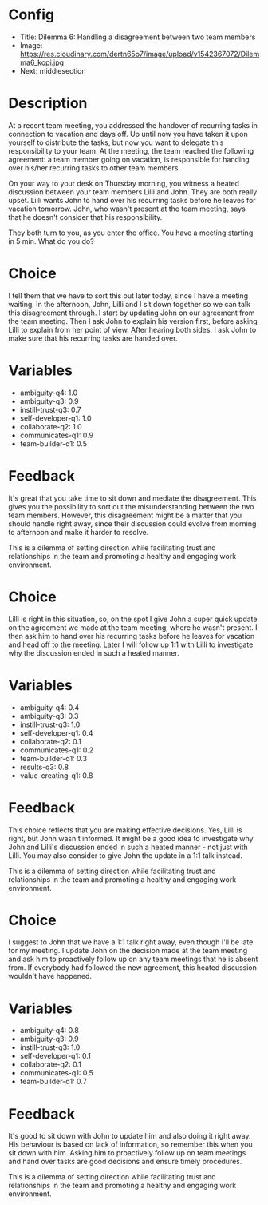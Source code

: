 # Config
 - Title: Dilemma 6: Handling a disagreement between two team members 
 - Image: https://res.cloudinary.com/dertn65o7/image/upload/v1542367072/Dilemma6_kopi.jpg
 - Next: middlesection

# Description
At a recent team meeting, you addressed the handover of recurring tasks in connection to vacation and days off. Up until now you have taken it upon yourself to distribute the tasks, but now you want to delegate this responsibility to your team. At the meeting, the team reached the following agreement: a team member going on vacation, is responsible for handing over his/her recurring tasks to other team members. 

On your way to your desk on Thursday morning, you witness a heated discussion between your team members Lilli and John. They are both really upset. Lilli wants John to hand over his recurring tasks before he leaves for vacation tomorrow. John, who wasn't present at the team meeting, says that he doesn't consider that his responsibility. 

They both turn to you, as you enter the office. You have a meeting starting in 5 min. What do you do? 


# Choice
I tell them that we have to sort this out later today, since I have a meeting waiting. 
In the afternoon, John, Lilli and I sit down together so we can talk this disagreement through. I start by updating John on our agreement from the team meeting. Then I ask John to explain his version first, before asking Lilli to explain from her point of view. After hearing both sides, I ask John to make sure that his recurring tasks are handed over. 

# Variables
- ambiguity-q4: 1.0
- ambiguity-q3: 0.9
- instill-trust-q3: 0.7
- self-developer-q1: 1.0
- collaborate-q2: 1.0
- communicates-q1: 0.9
- team-builder-q1: 0.5
 

# Feedback
 It's great that you take time to sit down and mediate the disagreement. This gives you the possibility to sort out the misunderstanding between the two team members. However, this disagreement might be a matter that you should handle right away, since their discussion could evolve from morning to afternoon and make it harder to resolve. 

This is a dilemma of setting direction while facilitating trust and relationships in the team and promoting a healthy and engaging work environment.  







# Choice
Lilli is right in this situation, so, on the spot I give John a super quick update on the agreement we made at the team meeting, where he wasn't present. I then ask him to hand over his recurring tasks before he leaves for vacation and head off to the meeting. Later I will follow up 1:1 with Lilli to investigate why the discussion ended in such a heated manner.

# Variables
- ambiguity-q4: 0.4
- ambiguity-q3: 0.3
- instill-trust-q3: 1.0
- self-developer-q1: 0.4
- collaborate-q2: 0.1
- communicates-q1: 0.2
- team-builder-q1: 0.3
- results-q3: 0.8
- value-creating-q1: 0.8

# Feedback
This choice reflects that you are making effective decisions. Yes, Lilli is right, but John wasn't informed. It might be a good idea to investigate why John and Lilli's discussion ended in such a heated manner - not just with Lilli. You may also consider to give John the update in a 1:1 talk instead.

This is a dilemma of setting direction while facilitating trust and relationships in the team and promoting a healthy and engaging work environment.  





# Choice
I suggest to John that we have a 1:1 talk right away, even though I'll be late for my meeting. I update John on the decision made at the team meeting and ask him to proactively follow up on any team meetings that he is absent from. If everybody had followed the new agreement, this heated discussion wouldn't have happened. 

# Variables
- ambiguity-q4: 0.8
- ambiguity-q3: 0.9
- instill-trust-q3: 1.0
- self-developer-q1: 0.1
- collaborate-q2: 0.1
- communicates-q1: 0.5
- team-builder-q1: 0.7


# Feedback
It's good to sit down with John to update him and also doing it right away. His behaviour is based on lack of information, so remember this when you sit down with him. Asking him to proactively follow up on team meetings and hand over tasks are good decisions and ensure timely procedures. 

This is a dilemma of setting direction while facilitating trust and relationships in the team and promoting a healthy and engaging work environment.  






